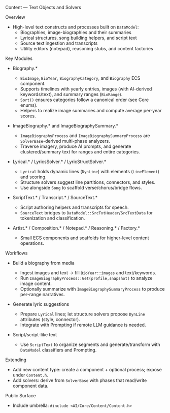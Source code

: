 Content — Text Objects and Solvers

Overview

- High-level text constructs and processes built on `DataModel`:
  - Biographies, image-biographies and their summaries
  - Lyrical structures, song building helpers, and script text
  - Source text ingestion and transcripts
  - Utility editors (notepad), reasoning stubs, and content factories

Key Modules

- Biography.*
  - `BioImage`, `BioYear`, `BiographyCategory`, and `Biography` ECS component.
  - Supports timelines with yearly entries, images (with AI-derived keywords/text), and summary ranges (`BioRange`).
  - `Sort()` ensures categories follow a canonical order (see Core enums).
  - Helpers to realize image summaries and compute average per-year scores.

- ImageBiography.* and ImageBiographySummary.*
  - `ImageBiographyProcess` and `ImageBiographySummaryProcess` are `SolverBase`-derived multi-phase analyzers.
  - Traverse imagery, produce AI prompts, and generate clustered/summary text for ranges and entire categories.

- Lyrical.* / LyricsSolver.* / LyricStructSolver.*
  - `Lyrical` holds dynamic lines (`DynLine`) with elements (`LineElement`) and scoring.
  - Structure solvers suggest line partitions, connectors, and styles.
  - Use alongside `Song` to scaffold verse/chorus/bridge flows.

- ScriptText.* / Transcript.* / SourceText.*
  - Script authoring helpers and transcripts for speech.
  - `SourceText` bridges to `DataModel::SrcTxtHeader`/`SrcTextData` for tokenization and classification.

- Artist.* / Composition.* / Notepad.* / Reasoning.* / Factory.*
  - Small ECS components and scaffolds for higher-level content operations.

Workflows

- Build a biography from media
  - Ingest images and text → fill `BioYear::images` and text/keywords.
  - Run `ImageBiographyProcess::Get(profile,snapshot)` to analyze image content.
  - Optionally summarize with `ImageBiographySummaryProcess` to produce per-range narratives.

- Generate lyric suggestions
  - Prepare `Lyrical` lines; let structure solvers propose `DynLine` attributes (style, connector).
  - Integrate with Prompting if remote LLM guidance is needed.

- Script/script-like text
  - Use `ScriptText` to organize segments and generate/transform with `DataModel` classifiers and Prompting.

Extending

- Add new content type: create a component + optional process; expose under `Content.h`.
- Add solvers: derive from `SolverBase` with phases that read/write component data.

Public Surface

- Include umbrella: `#include <AI/Core/Content/Content.h>`
